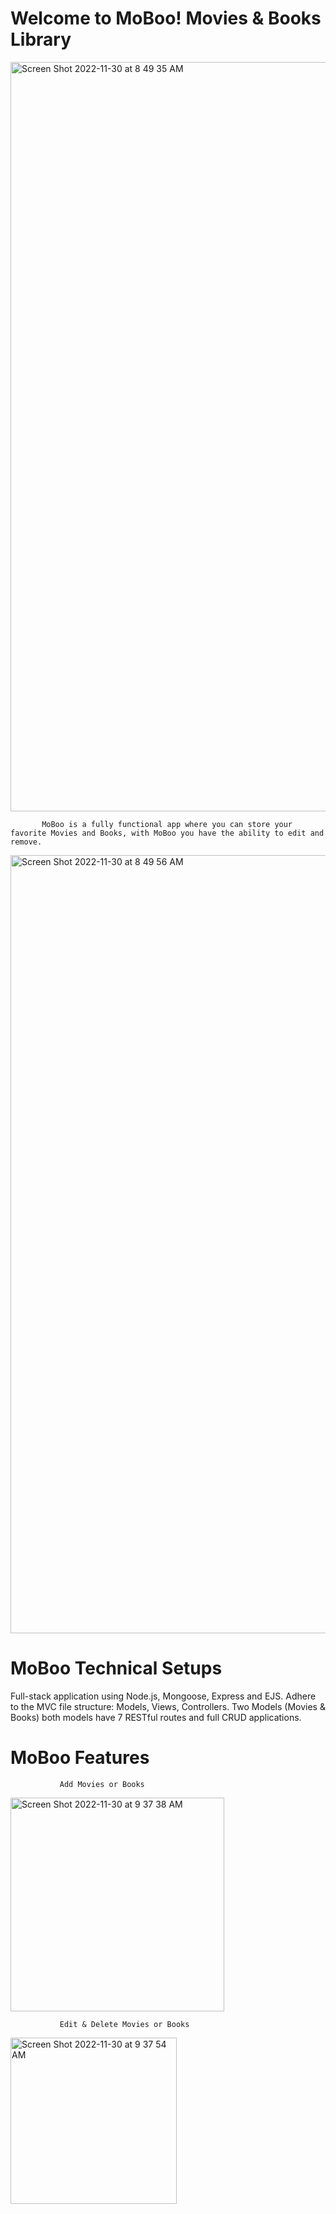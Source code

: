# Welcome to MoBoo! Movies & Books Library

<img width="1199" alt="Screen Shot 2022-11-30 at 8 49 35 AM" src="https://user-images.githubusercontent.com/117474127/204835848-8f1bce9f-a07a-4de5-862a-5752bdc1081e.png">


           MoBoo is a fully functional app where you can store your favorite Movies and Books, with MoBoo you have the ability to edit and remove.


<img width="1245" alt="Screen Shot 2022-11-30 at 8 49 56 AM" src="https://user-images.githubusercontent.com/117474127/204838844-10f9e48c-3b5d-4f37-8923-e7b761fae798.png">



# MoBoo Technical Setups 
Full-stack application using Node.js, Mongoose, Express and EJS.
Adhere to the MVC file structure: Models, Views, Controllers.
Two Models (Movies & Books) both models have 7 RESTful routes and full CRUD applications.


# MoBoo Features



               Add Movies or Books
  
 
<img width="342" alt="Screen Shot 2022-11-30 at 9 37 38 AM" src="https://user-images.githubusercontent.com/117474127/204841386-0f7f60ac-637e-41f0-a2e0-b971134dcc79.png">



               Edit & Delete Movies or Books
 
 
 
 
 <img width="266" alt="Screen Shot 2022-11-30 at 9 37 54 AM" src="https://user-images.githubusercontent.com/117474127/204841586-0ad79b98-e265-4af5-a747-de19f04b6601.png">

 
